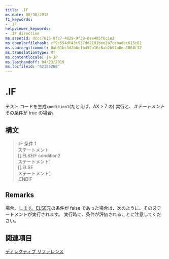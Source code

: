 ```yaml
---
title: .IF
ms.date: 08/30/2018
f1_keywords:
- .IF
helpviewer_keywords:
- .IF directive
ms.assetid: dccc7615-8fc7-4829-9f39-0ee405f6c1e3
ms.openlocfilehash: cf9c594d843c937dd2191bee2a7cebadbc615c82
ms.sourcegitcommit: 0ab61bc3d2b6cfbd52a16c6ab2b97a8ea1864f12
ms.translationtype: MT
ms.contentlocale: ja-JP
ms.lasthandoff: 04/23/2019
ms.locfileid: "62185268"
---
```

# <a name="if"></a>.IF

テスト コードを生成`condition1`(たとえば、AX > 7 の) 実行と、*ステートメント*その条件が true の場合。

## <a name="syntax"></a>構文

> .IF 条件 1<br/>
> ステートメント<br/>
> [[.ELSEIF condition2<br/>
> ステートメント]<br/>
> [[.ELSE<br/>
> ステートメント]<br/>
> .ENDIF

## <a name="remarks"></a>Remarks

場合、[します。ELSE](../../assembler/masm/dot-else.md)元の条件が false であった場合は、次のように、そのステートメントが実行されます。 実行時に、条件が評価されることに注意してください。

## <a name="see-also"></a>関連項目

[ディレクティブ リファレンス](../../assembler/masm/directives-reference.md)<br/>
